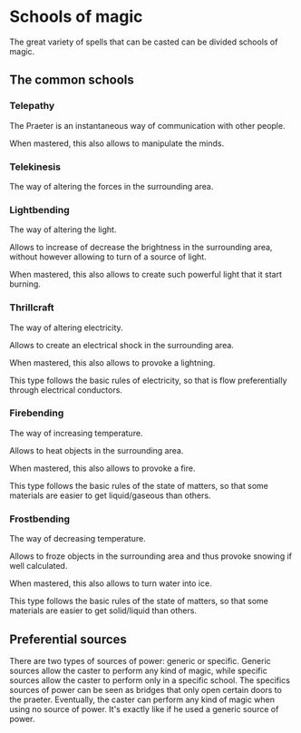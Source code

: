 # Schools of magic

The great variety of spells that can be casted can be divided schools of magic.

## The common schools

### Telepathy
The Praeter is an instantaneous way of communication with other people.

When mastered, this also allows to manipulate the minds.

### Telekinesis
The way of altering the forces in the surrounding area.

### Lightbending
The way of altering the light.

Allows to increase of decrease the brightness in the surrounding area, without however allowing to turn of a source of light.

When mastered, this also allows to create such powerful light that it start burning.

### Thrillcraft
The way of altering electricity.

Allows to create an electrical shock in the surrounding area.

When mastered, this also allows to provoke a lightning.

This type follows the basic rules of electricity, so that is flow preferentially through electrical conductors.

### Firebending
The way of increasing temperature.

Allows to heat objects in the surrounding area.

When mastered, this also allows to provoke a fire.

This type follows the basic rules of the state of matters, so that some materials are easier to get liquid/gaseous than others.

### Frostbending
The way of decreasing temperature.

Allows to froze objects in the surrounding area and thus provoke snowing if well calculated.

When mastered, this also allows to turn water into ice.

This type follows the basic rules of the state of matters, so that some materials are easier to get solid/liquid than others.

## Preferential sources
There are two types of sources of power: generic or specific. Generic sources allow the caster to perform any kind of magic, while specific sources allow the caster to perform only in a specific school. The specifics sources of power can be seen as bridges that only open certain doors to the praeter.
Eventually, the caster can perform any kind of magic when using no source of power. It's exactly like if he used a generic source of power.

